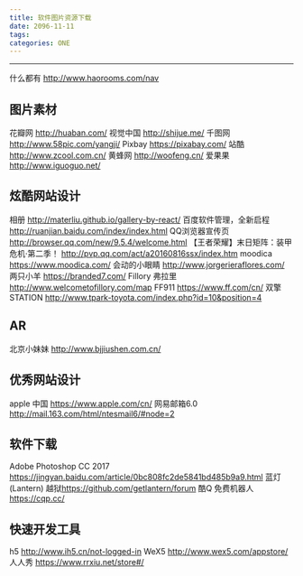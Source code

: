 ```yaml
---
title: 软件图片资源下载
date: 2096-11-11
tags:
categories: ONE
---
```

------

什么都有 http://www.haorooms.com/nav

<!-- more -->

## 图片素材

花瓣网 <http://huaban.com/>
视觉中国 <http://shijue.me/>
千图网 <http://www.58pic.com/yangji/>
Pixbay <https://pixabay.com/>
站酷 <http://www.zcool.com.cn/>
黄蜂网 <http://woofeng.cn/>
爱果果 <http://www.iguoguo.net/>

## 炫酷网站设计

相册 <http://materliu.github.io/gallery-by-react/>
百度软件管理，全新启程 <http://ruanjian.baidu.com/index/index.html>
QQ浏览器宣传页 <http://browser.qq.com/new/9.5.4/welcome.html>
【王者荣耀】末日矩阵：装甲危机·第二季！ <http://pvp.qq.com/act/a20160816ssx/index.htm>
moodica <https://www.moodica.com/>
会动的小眼睛 <http://www.jorgerieraflores.com/>
两只小羊 <https://branded7.com/>
Fillory 弗拉里 <http://www.welcometofillory.com/map>
FF911	<https://www.ff.com/cn/>
双擎STATION <http://www.tpark-toyota.com/index.php?id=10&position=4>

## AR

北京小妹妹 <http://www.bjjiushen.com.cn/>

## 优秀网站设计

apple 中国 <https://www.apple.com/cn/>
网易邮箱6.0 <http://mail.163.com/html/ntesmail6/#node=2>

## 软件下载

Adobe Photoshop CC 2017 <https://jingyan.baidu.com/article/0bc808fc2de5841bd485b9a9.html>
蓝灯(Lantern) 越狱<https://github.com/getlantern/forum>
酷Q 免费机器人 <https://cqp.cc/>

## 快速开发工具

h5 <http://www.ih5.cn/not-logged-in>
WeX5 <http://www.wex5.com/appstore/>
人人秀 <https://www.rrxiu.net/store#/>